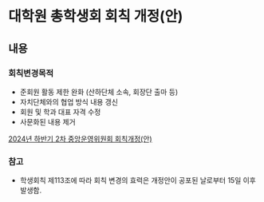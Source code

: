 대학원 총학생회 회칙 개정(안)
===

## 내용
### 회칙변경목적

- 준회원 활동 제한 완화 (산하단체 소속, 회장단 출마 등)
- 자치단체와의 협업 방식 내용 갱신
- 회원 및 학과 대표 자격 수정
- 사문화된 내용 제거

[2024년 하반기 2차 중앙운영위원회 회칙개정(안)](https://docs.google.com/spreadsheets/d/1rxm9UOzzkwZ0dMo0z4ZTePqyuxRsNKWlKCRFYM70crI/edit?gid=0#gid=0)

### 참고
 - 학생회칙 제113조에 따라 회칙 변경의 효력은 개정안이 공포된 날로부터 15일 이후 발생함.
